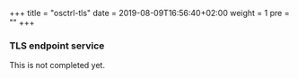 +++
title = "osctrl-tls"
date = 2019-08-09T16:56:40+02:00
weight = 1
pre = ""
+++

### TLS endpoint service

This is not completed yet.
